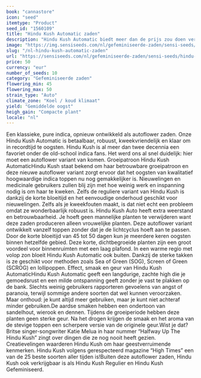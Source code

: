 ```yaml
---
book: "cannastore"
icon: "seed"
itemtype: "Product"
seed_id: "1560109"
title: "Hindu Kush Automatic zaden"
description: "Hindu Kush Automatic biedt meer dan de prijs zou doen vermoeden! Ze groeit makkelijk, is robuust, en heeft een langdurig maar mild effect."
image: "https://img.sensiseeds.com/nl/gefeminiseerde-zaden/sensi-seeds/hindu-kush-autoflowering-image.png"
slug: "/nl-hindu-kush-automatic-zaden"
url: "https://sensiseeds.com/nl/gefeminiseerde-zaden/sensi-seeds/hindu-kush-autoflowering?a_aid=cannastore"
price: 50
currency: "eur"
number_of_seeds: 10
category: "Gefeminiseerde zaden"
flowering_min: 45
flowering_max: 50
strain_type: "Auto"
climate_zone: "Koel / koud klimaat"
yield: "Gemiddelde oogst"
heigh_gain: "Compacte plant"
locale: "nl"
---
```

Een klassieke, pure indica, opnieuw ontwikkeld als autoflower zaden. Onze Hindu Kush Automatic is betaalbaar, robuust, kweekvriendelijk en klaar om in recordtijd te oogsten. Hindu Kush is al meer dan twee decennia een favoriet onder de old-school indica fans. Het werd ons al snel duidelijk: hier moet een autoflower variant van komen. Groeipatroon Hindu Kush AutomaticHindu Kush staat bekend om haar betrouwbare groeipatroon en deze nieuwe autoflower variant zorgt ervoor dat het oogsten van kwalitatief hoogwaardige indica toppen nu nog gemakkelijker is. Nieuwelingen en medicinale gebruikers zullen blij zijn met hoe weinig werk en inspanning nodig is om haar te kweken. Zelfs de reguliere variant van Hindu Kush is dankzij de korte bloeitijd en het eenvoudige onderhoud geschikt voor nieuwelingen. Zelfs als je kweekfouten maakt, is dat niet echt een probleem omdat ze wonderbaarlijk robuust is. Hindu Kush Auto heeft extra weerstand en betrouwbaarheid. Je hoeft geen mannelijke planten te verwijderen want deze zaden produceren alleen vrouwelijke planten. Deze autoflower variant ontwikkelt vanzelf toppen zonder dat je de lichtcyclus hoeft aan te passen. Door de korte bloeitijd van 45 tot 50 dagen kun je meerdere keren oogsten binnen hetzelfde gebied. Deze korte, dichtbegroeide planten zijn een groot voordeel voor binnenruimten met een laag plafond. In een warme regio met volop zon bloeit Hindu Kush Automatic ook buiten. Dankzij de sterke takken is ze geschikt voor methoden zoals Sea of Green (SOG), Screen of Green (SCROG) en lollipoppen. Effect, smaak en geur van Hindu Kush AutomaticHindu Kush Automatic geeft een langdurige, zachte high die je gemoedsrust en een milde ontspanning geeft zonder je vast te plakken op de bank. Slechts weinig gebruikers rapporteren gevoelens van angst of paranoia, terwijl sommige andere soorten dat wel kunnen veroorzaken. Maar onthoud: je kunt altijd meer gebruiken, maar je kunt niet achteraf minder gebruiken.De aardse smaken hebben een ondertoon van sandelhout, wierook en dennen. Tijdens de groeiperiode hebben deze planten geen sterke geur. Na het drogen krijgen de smaak en het aroma van de stevige toppen een scherpere versie van de originele geur.Wist je dat?Britse singer-songwriter Katie Melua in haar nummer “Halfway Up The Hindu Kush” zingt over dingen die ze nog nooit heeft gezien. Creatievelingen waarderen Hindu Kush om haar geestverruimende kenmerken. Hindu Kush volgens gerespecteerd magazine “High Times” een van de 25 beste soorten aller tijden is!Buiten deze autoflower zaden, Hindu Kush ook verkrijgbaar is als Hindu Kush Regulier en Hindu Kush Gefeminiseerd.

